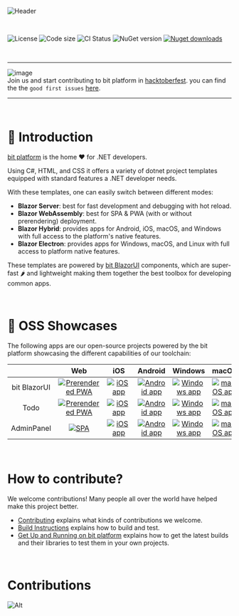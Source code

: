 ![Header](https://user-images.githubusercontent.com/6169846/251658486-b16e1db8-5481-46c4-9fc1-c9b279a4364a.png)

<br/>

![License](https://img.shields.io/github/license/bitfoundation/bitplatform.svg)
![Code size](https://img.shields.io/github/languages/code-size/bitfoundation/bitplatform.svg?logo=github)
![CI Status](https://github.com/bitfoundation/bitplatform/actions/workflows/bit.ci.yml/badge.svg)
![NuGet version](https://img.shields.io/nuget/v/bit.blazorui.svg?logo=nuget)
[![Nuget downloads](https://img.shields.io/badge/packages_download-3.6M-blue.svg?logo=nuget)](https://www.nuget.org/profiles/bit-foundation)

<br/>
<hr />

![image](https://user-images.githubusercontent.com/6169846/271820882-0d816266-ebd1-4c2b-a3b7-296b35248536.png)
<br/>
Join us and start contributing to bit platform in [hacktoberfest](https://hacktoberfest.com/). you can find the the `good first issues` [here](https://github.com/bitfoundation/bitplatform/labels/good%20first%20issue).

<hr />
<br/>

# 🧾 Introduction

[bit platform](https://bitplatform.dev) is the home ❤️ for .NET developers.

Using C#, HTML, and CSS it offers a variety of dotnet project templates equipped with standard features a .NET developer needs.

With these templates, one can easily switch between different modes:

* **Blazor Server**: best for fast development and debugging with hot reload.
* **Blazor WebAssembly**: best for SPA & PWA (with or without prerendering) deployment.
* **Blazor Hybrid**: provides apps for Android, iOS, macOS, and Windows with full access to the platform's native features.
* **Blazor Electron**: provides apps for Windows, macOS, and Linux with full access to platform native features.

These templates are powered by [bit BlazorUI](https://components.bitplatform.dev) components, which are super-fast 🌶 and lightweight making them together the best toolbox for developing common apps.

<br/>

# 🎁 OSS Showcases

The following apps are our open-source projects powered by the bit platform showcasing the different capabilities of our toolchain:

| | &nbsp;&nbsp;&nbsp;Web&nbsp;&nbsp;&nbsp; | &nbsp;&nbsp;&nbsp;iOS&nbsp;&nbsp;&nbsp; | Android | Windows | macOS | &nbsp;Linux&nbsp;
|:-:|:--:|:--:|:--:|:--:|:--:|:--:|
| bit BlazorUI | [![Prerendered PWA](https://github-production-user-asset-6210df.s3.amazonaws.com/6169846/251381583-8b8eb895-80c9-4811-9641-57a5a08db163.png)](https://components.bitplatform.dev) | [![iOS app](https://github-production-user-asset-6210df.s3.amazonaws.com/6169846/251381842-e72976ce-fd20-431d-a677-ca1ed625b83b.png)](https://apps.apple.com/us/app/bit-blazor-ui/id6450401404) | [![Android app](https://github-production-user-asset-6210df.s3.amazonaws.com/6169846/251381958-24931682-87f6-44fc-a1c7-eecf46387005.png)](https://play.google.com/store/apps/details?id=com.bitplatform.BlazorUI.Demo) | [![Windows app](https://github-production-user-asset-6210df.s3.amazonaws.com/6169846/251382080-9ae97fea-934c-4097-aca4-124a2aed1595.png)](https://github.com/bitfoundation/bitplatform/releases/latest/download/BlazorUIDemo-Windows.zip) | [![macOS app](https://github-production-user-asset-6210df.s3.amazonaws.com/6169846/251382211-0d58f9ba-1a1f-4481-a0ca-b23a393cca9f.png)](https://github.com/bitfoundation/bitplatform/releases/latest/download/BlazorUIDemo-macOS.pkg) | [![Linux app](https://github-production-user-asset-6210df.s3.amazonaws.com/6169846/251382372-59411a10-8460-4855-91e9-665f76b7011f.png)](https://github.com/bitfoundation/bitplatform/releases/latest/download/BlazorUIDemo-Linux.zip) |
| Todo | [![Prerendered PWA](https://github-production-user-asset-6210df.s3.amazonaws.com/6169846/251381583-8b8eb895-80c9-4811-9641-57a5a08db163.png)](https://todo.bitplatform.dev) | [![iOS app](https://github-production-user-asset-6210df.s3.amazonaws.com/6169846/251381842-e72976ce-fd20-431d-a677-ca1ed625b83b.png)](https://apps.apple.com/us/app/bit-todotemplate/id6450611072) | [![Android app](https://github-production-user-asset-6210df.s3.amazonaws.com/6169846/251381958-24931682-87f6-44fc-a1c7-eecf46387005.png)](https://play.google.com/store/apps/details?id=com.bitplatform.Todo.Template) | [![Windows app](https://github-production-user-asset-6210df.s3.amazonaws.com/6169846/251382080-9ae97fea-934c-4097-aca4-124a2aed1595.png)](https://github.com/bitfoundation/bitplatform/releases/latest/download/TodoTemplate-Windows.zip) | [![macOS app](https://github-production-user-asset-6210df.s3.amazonaws.com/6169846/251382211-0d58f9ba-1a1f-4481-a0ca-b23a393cca9f.png)](https://github.com/bitfoundation/bitplatform/releases/latest/download/TodoTemplate-macOS.pkg) | [![Linux app](https://github-production-user-asset-6210df.s3.amazonaws.com/6169846/251382372-59411a10-8460-4855-91e9-665f76b7011f.png)](https://github.com/bitfoundation/bitplatform/releases/latest/download/TodoTemplate-Linux.zip) |
| AdminPanel | [![SPA](https://github-production-user-asset-6210df.s3.amazonaws.com/6169846/251395129-71a5a79c-af74-4d4e-a0f7-ed9a15cf2e46.png)](https://adminpanel.bitplatform.dev) | [![iOS app](https://github-production-user-asset-6210df.s3.amazonaws.com/6169846/251381842-e72976ce-fd20-431d-a677-ca1ed625b83b.png)](https://apps.apple.com/us/app/bit-adminpanel/id6450611349) | [![Android app](https://github-production-user-asset-6210df.s3.amazonaws.com/6169846/251381958-24931682-87f6-44fc-a1c7-eecf46387005.png)](https://play.google.com/store/apps/details?id=com.bitplatform.AdminPanel.Template) | [![Windows app](https://github-production-user-asset-6210df.s3.amazonaws.com/6169846/251382080-9ae97fea-934c-4097-aca4-124a2aed1595.png)](https://github.com/bitfoundation/bitplatform/releases/latest/download/AdminPanel-Windows.zip) | [![macOS app](https://github-production-user-asset-6210df.s3.amazonaws.com/6169846/251382211-0d58f9ba-1a1f-4481-a0ca-b23a393cca9f.png)](https://github.com/bitfoundation/bitplatform/releases/latest/download/AdminPanel-macOS.pkg) | [![Linux app](https://github-production-user-asset-6210df.s3.amazonaws.com/6169846/251382372-59411a10-8460-4855-91e9-665f76b7011f.png)](https://github.com/bitfoundation/bitplatform/releases/latest/download/AdminPanel-Linux.zip) |

<br/>

# How to contribute?

We welcome contributions! Many people all over the world have helped make this project better.

* [Contributing](CONTRIBUTING.md) explains what kinds of contributions we welcome.
* [Build Instructions](docs/how-to-build.md) explains how to build and test.
* [Get Up and Running on bit platform](docs/up-and-running.md) explains how to get the latest builds and their libraries to test them in your own projects.

<br/>

# **Contributions**

![Alt](https://repobeats.axiom.co/api/embed/66dc1fc04ed967094b98ac118e8f18fa38b19f6a.svg "bit platform open source contributions report")
